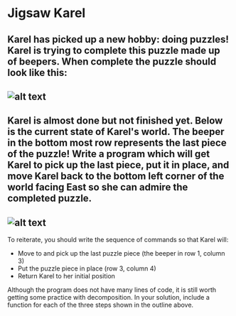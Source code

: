 # Jigsaw Karel

Karel has picked up a new hobby: doing puzzles! Karel is trying to complete this puzzle made up of beepers. When complete the puzzle should look like this:
---
![alt text](image.png)
---
Karel is almost done but not finished yet. Below is the current state of Karel's world. The beeper in the bottom most row represents the last piece of the puzzle! Write a program which will get Karel to pick up the last piece, put it in place, and move Karel back to the bottom left corner of the world facing East so she can admire the completed puzzle.
---
![alt text](image-1.png)
---
To reiterate, you should write the sequence of commands so that Karel will:
- Move to and pick up the last puzzle piece (the beeper in row 1, column 3)
- Put the puzzle piece in place (row 3, column 4)
- Return Karel to her initial position

Although the program does not have many lines of code, it is still worth getting some practice with decomposition. In your solution, include a function for each of the three steps shown in the outline above.